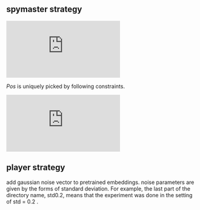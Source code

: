 ## spymaster strategy

![eq1](https://latex.codecogs.com/gif.latex?clue%20%3D%20%5Cunderset%7Bword%20%5Cin%20%7CV%7C%7D%7Bargmax%7D%20%28%7B%5Csum_%7Bcard_i%20%5Cin%20Pos%20%5Csubset%7BPos_%7Ball%7D%7D%7D%7Bcos%28card_i%2C%20word%29%7D%7D%29)

$Pos$ is uniquely picked by following constraints.

![eq2](https://latex.codecogs.com/gif.latex?%5C%5C%20%5C%7BPos%20%7C%20%28%5Cforall%7Bcard_p%20%5Cin%20Pos%7D%2C%20%5Cforall%7Bcard_n%20%5Cin%20Neg%7D%29%2C%20cos%28card_p%2C%20word%29%20%5Cgt%20max%28cos%28card_n%2C%20word%29%29%5C%7D)

## player strategy
add gaussian noise vector to pretrained embeddings.
noise parameters are given by the forms of standard deviation.
For example, the last part of the directory name, std0.2, means that the experiment was done in
the setting of std = 0.2 .
